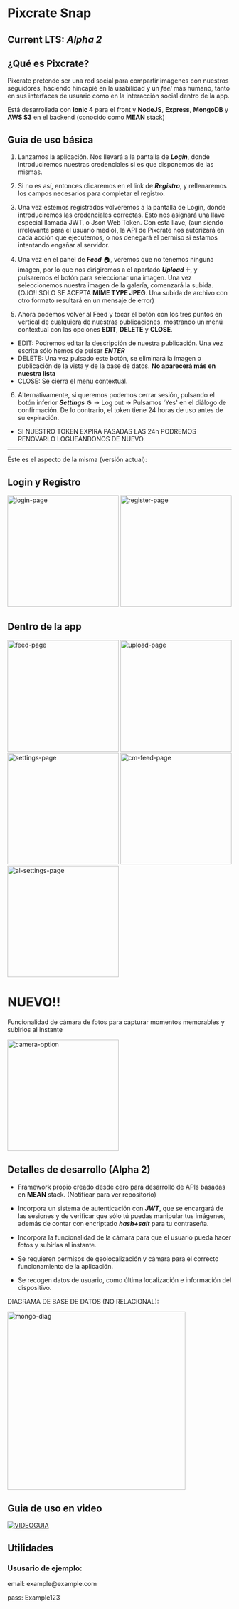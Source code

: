 
# Pixcrate Snap
## Current LTS: **_Alpha 2_**

## ¿Qué es Pixcrate?
Pixcrate pretende ser una red social para compartir imágenes con nuestros seguidores, haciendo hincapié en la usabilidad y un *feel* más humano, tanto en sus interfaces de usuario como en la interacción social dentro de la app.

Está desarrollada con **Ionic 4** para el front y **NodeJS**, **Express**, **MongoDB** y **AWS S3** en el backend (conocido como **MEAN** stack)

## Guia de uso básica

1. Lanzamos la aplicación. Nos llevará a la pantalla de _**Login**_, donde introduciremos nuestras credenciales si es que disponemos de las mismas. 

2. Si no es así, entonces clicaremos en el link de _**Registro**_, y rellenaremos los campos necesarios para completar el registro.

3. Una vez estemos registrados volveremos a la pantalla de Login, donde introduciremos las credenciales correctas. Esto nos asignará una llave especial llamada JWT, o Json Web Token. Con esta llave, (aun siendo irrelevante para el usuario medio), la API de Pixcrate nos autorizará en cada acción que ejecutemos, o nos denegará el permiso si estamos intentando engañar al servidor.

4. Una vez en el panel de _**Feed**_ :house:, veremos que no tenemos ninguna imagen, por lo que nos dirigiremos a el apartado _**Upload**_ :heavy_plus_sign:, y pulsaremos el botón para seleccionar una imagen. Una vez seleccionemos nuestra imagen de la galería, comenzará la subida. (OJO!! SOLO SE ACEPTA **MIME TYPE JPEG**. Una subida de archivo con otro formato resultará en un mensaje de error)

5. Ahora podemos volver al Feed y tocar el botón con los tres puntos en vertical de cualquiera de nuestras publicaciones, mostrando un menú contextual con las opciones **EDIT**, **DELETE** y **CLOSE**.

- EDIT: Podremos editar la descripción de nuestra publicación. Una vez escrita sólo hemos de pulsar **_ENTER_**
- DELETE: Una vez pulsado este botón, se eliminará la imagen o publicación de la vista y de la base de datos. **No aparecerá más en nuestra lista**
- CLOSE: Se cierra el menu contextual.

6. Alternativamente, si queremos podemos cerrar sesión, pulsando el botón inferior **_Settings_** :gear: -> Log out -> Pulsamos 'Yes' en el diálogo de confirmación. De lo contrario, el token tiene 24 horas de uso antes de su expiración.

* SI NUESTRO TOKEN EXPIRA PASADAS LAS 24h PODREMOS RENOVARLO LOGUEANDONOS DE NUEVO.

-----------------------------------------------------------------------------------------------------------------------------------

Éste es el aspecto de la misma (versión actual):

<h2>Login y Registro</h2>
<div>
  <img src="https://github.com/almAngel/ion-pixcrate/blob/master/imagenes/login.png" alt="login-page" width="250"/>
  <img src="https://github.com/almAngel/ion-pixcrate/blob/master/imagenes/register.png" alt="register-page" width="250"/>
</div>
<h2>Dentro de la app</h2>
<div>  
  <img src="https://github.com/almAngel/ion-pixcrate/blob/master/imagenes/feed.png" alt="feed-page" width="250"/>
  <img src="https://github.com/almAngel/ion-pixcrate/blob/master/imagenes/upload.png" alt="upload-page" width="250"/>
  <img src="https://github.com/almAngel/ion-pixcrate/blob/master/imagenes/settings.png" alt="settings-page" width="250"/>
  <img src="https://github.com/almAngel/ion-pixcrate/blob/master/imagenes/contextual_menu.png" alt="cm-feed-page" width="250"/>
  <img src="https://github.com/almAngel/ion-pixcrate/blob/master/imagenes/logout_alert.png" alt="al-settings-page" width="250"/>
</div>

# NUEVO!!

Funcionalidad de cámara de fotos para capturar momentos memorables y subirlos al instante

<img src="https://github.com/almAngel/ion-pixcrate/blob/master/imagenes/pixcrate_camera.jpg" alt="camera-option" width="250"/>

## Detalles de desarrollo (Alpha 2)

- Framework propio creado desde cero para desarrollo de APIs basadas en **MEAN** stack. (Notificar para ver repositorio)

- Incorpora un sistema de autenticación con **_JWT_**, que se encargará de las sesiones y de verificar que sólo tú puedas manipular tus imágenes, además de contar con encriptado **_hash+salt_** para tu contraseña.

- Incorpora la funcionalidad de la cámara para que el usuario pueda hacer fotos y subirlas al instante.

- Se requieren permisos de geolocalización y cámara para el correcto funcionamiento de la aplicación.

- Se recogen datos de usuario, como última localización e información del dispositivo.

DIAGRAMA DE BASE DE DATOS (NO RELACIONAL):

<img src="https://github.com/almAngel/ion-pixcrate/blob/master/imagenes/Mongo.png" alt="mongo-diag" width="400"/>

## Guia de uso en video

[![VIDEOGUIA](http://i3.ytimg.com/vi/4oswZ0sX7V8/maxresdefault.jpg)](https://youtu.be/4oswZ0sX7V8)

## Utilidades

### Ususario de ejemplo:
<p>email: example@example.com</p>
<p>pass: Example123</p>
